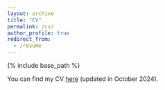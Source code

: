 ```yaml
---
layout: archive
title: "CV"
permalink: /cv/
author_profile: true
redirect_from:
  - /resume
---
```


{% include base_path %}

You can find my CV [here](https://ziyuhe404.github.io/files/Ziyu_He_CV.pdf) (updated in October 2024).
